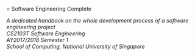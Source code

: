 = Software Engineering Complete

_A dedicated handbook on the whole development process of a software engineering project_<br>
_CS2103T Software Engineering_<br>
_AY2017/2018 Semester 1_<br>
_School of Computing, National University of Singapore_